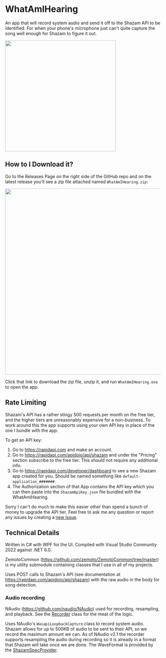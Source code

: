 # WhatAmIHearing

An app that will record system audio and send it off to the Shazam API to be identified. For when your phone's microphone just can't quite capture the song well enough for Shazam to figure it out.

<img src="https://github.com/user-attachments/assets/bd2e8883-8b82-4923-a1ab-a4cfcc086fa6" Width="358" />

## How to I Download it?

Go to the Releases Page on the right side of the GitHub repo and on the latest release you'll see a zip file attached named `WhatAmIHearing.zip`:

<img src="https://github.com/user-attachments/assets/826267ec-c643-4f5f-90e2-cf00ccffd1c1" Width="600" />

Click that link to download the zip file, unzip it, and run `WhatAmIHearing.exe` to open the app.

## Rate Limiting

Shazam's API has a rather stingy 500 requests per month on the free tier, and the higher tiers are unreasonably expensive for a non-business. To work around this the app supports using your own API key in place of the one I bundle with the app. 

To get an API key:
1. Go to https://rapidapi.com and make an account.
2. Go to https://rapidapi.com/apidojo/api/shazam and under the "Pricing" section subscribe to the free tier. This should not require any additional info.
3. Go to https://rapidapi.com/developer/dashboard to see a new Shazam app created for you. Should be named something like `default-application_#######`.
4. The Authorization section of that App contains the API key which you can then paste into the `ShazamApiKey.json` file bundled with the WhatAmIHearing.

Sorry I can't do much to make this easier other than spend a bunch of money to upgrade the API tier. Feel free to ask me any question or report any issues by creating a [new Issue](https://github.com/zemoto/WhatAmIHearing/issues).

## Technical Details

Written in C# with WPF for the UI. Compiled with Visual Studio Community 2022 against .NET 6.0.

ZemotoCommon (https://github.com/zemoto/ZemotoCommon/tree/master) is my utility submodule containing classes that I use in all of my projects.

Uses POST calls to Shazam's API (see documentation at https://rapidapi.com/apidojo/api/shazam) with the raw audio in the body for song detection.

### Audio recording
NAudio (https://github.com/naudio/NAudio) used for recording, resampling, and playback. See the [Recorder](https://github.com/zemoto/WhatAmIHearing/blob/main/WhatAmIHearing/Audio/Recorder.cs) class for the meat of the logic.

Uses NAudio's `WasapiLoopbackCapture` class to record system audio. Shazam allows for up to 500KB of audio to be sent to their API, so we record the maximum amount we can. As of NAudio v2.1 the recorder supports resampling the audio during recording so it is already in a format that Shazam will take once we are done. The WaveFormat is provided by the [ShazamSpecProvider](https://github.com/zemoto/WhatAmIHearing/blob/main/WhatAmIHearing/Api/Shazam/ShazamSpecProvider.cs).
